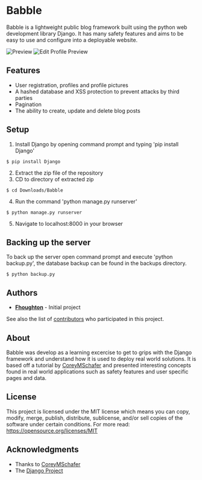 # Babble
Babble is a lightweight public blog framework built using the python web development library Django. It has many safety features and aims to be easy to use and configure into a deployable website.

![Preview](https://i.imgur.com/OPEPFdA.png)
![Edit Profile Preview](https://i.imgur.com/3vyRxg1.png)

## Features
- User registration, profiles and profile pictures
- A hashed database and XSS protection to prevent attacks by third parties
- Pagination
- The ability to create, update and delete blog posts

## Setup
1. Install Django by opening command prompt and typing 'pip install Django'
```
$ pip install Django
```
2. Extract the zip file of the repository
3. CD to directory of extracted zip
```
$ cd Downloads/Babble
```
4. Run the command 'python manage.py runserver'
```
$ python manage.py runserver
```
5. Navigate to localhost:8000 in your browser

## Backing up the server

To back up the server open command prompt and execute 'python backup.py', the database backup can be found in the backups directory.
```
$ python backup.py
```

## Authors

* **[Fhoughton](https://github.com/Fhoughton)** - Initial project

See also the list of [contributors](https://github.com/Fhoughton/Digit-Recognizer/contributors) who participated in this project.

## About
Babble was develop as a learning excercise to get to grips with the Django framework and understand how it is used to deploy real world solutions. It is based off a tutorial by [CoreyMSchafer](https://github.com/CoreyMSchafer) and presented interesting concepts found in real world applications such as safety features and user specific pages and data.

## License

This project is licensed under the MIT license which means you can copy, modify, merge, publish, distribute, sublicense, and/or sell copies of the software under certain conditions. For more read: https://opensource.org/licenses/MIT

## Acknowledgments

* Thanks to [CoreyMSchafer](https://github.com/CoreyMSchafer)
* The [Django Project](https://www.djangoproject.com/)
